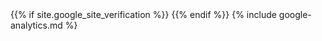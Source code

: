 <head>
    <link rel="canonical" href="{{ site.url }}">
    <title>{% if page.title %}{{ page.title }} | {% endif %}{{ site.title }}{% if page.title %}{% else %} | {{ site.tagline }}{% endif %}</title>
    <meta name="description" content="{% if page.excerpt %}{{ page.excerpt | strip_html | strip_newlines | truncate: 160 }}{% else %}{{ site.description }}{% endif %}">
    <meta charset="UTF-8">
    <meta name="viewport" content="width=device-width, initial-scale=1.0">
    <meta http-equiv="X-UA-Compatible" content="ie=edge">
    {{% if site.google_site_verification %}}
    <meta name="google-site-verification" content="{{ site.google_site_verification }}">
    {{% endif %}}
    <meta name="keywords" content="{{ site.keywords }}">
    <meta property="fb:app_id" content="{{ site.app_id }}">
    <!-- dns prefetch -->
    <link rel="dns-prefetch" href="//www.kikuzukikai.org/">
    <link rel="dns-prefetch" href="//fonts.googleapis.com/">
    <!-- favicon -->
    <link rel="icon" href="{{ '/favicon.ico' | relative_url }}">
    <!-- rss -->
    <link rel="alternate" type="application/rss+xml" title="{{ site.title | escape }}" href="{{ '/feed.xml' | relative_url }}">
    <!-- stylesheet -->
    <link rel="stylesheet" href="{{ "/assets/css/main.css" | relative_url }}">
    <link rel="stylesheet" href="{{ "/assets/css/font-awesome.css" | relative_url }}">
    <link rel="stylesheet" href="//fonts.googleapis.com/css?family=Noto+Sans+JP:300|Noto+Serif+JP:300|Roboto:300|Ubuntu:300&display=swap">
    <!-- js -->
    {% include google-analytics.md %}
</script>
</head>
